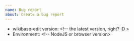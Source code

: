```yaml
---
name: Bug report
about: Create a bug report
---
```

<!-- Please search existing issues to avoid creating duplicates. -->
<!-- Please make sure you are using the latest version to make sure your issue has not already been fixed -->


- wikibase-edit version: <!-- the latest version, right? :D >
- Environment: <!-- NodeJS or browser version>

<!-- Include steps to reproduce and/or descriptions here. The easiest your bug will be to reproduce, the fastest we can solve it -->